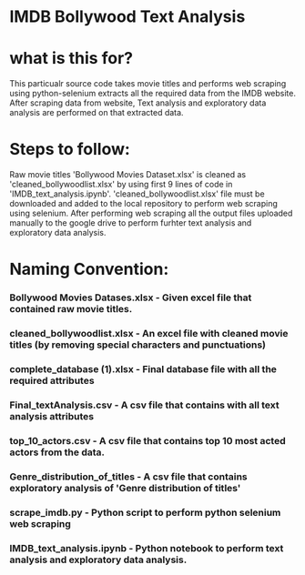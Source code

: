 # IMDB Bollywood Text Analysis

# what is this for?
This particualr source code takes movie titles and performs web scraping using python-selenium extracts all the required data from the IMDB website.
After scraping data from website, Text analysis and exploratory data analysis are performed on that extracted data.


# Steps to follow:
Raw movie titles 'Bollywood Movies Dataset.xlsx' is cleaned as 'cleaned_bollywoodlist.xlsx' by using first 9 lines of code in 'IMDB_text_analysis.ipynb'.
'cleaned_bollywoodlist.xlsx' file must be downloaded and added to the local repository to perform web scraping using selenium.
After performing web scraping all the output files uploaded manually to the google drive to perform furhter text analysis and exploratory data analysis.


# Naming Convention:
### Bollywood Movies Datases.xlsx -  Given excel file that contained raw movie titles.
### cleaned_bollywoodlist.xlsx -  An excel file with cleaned movie titles (by removing special characters and punctuations)
### complete_database (1).xlsx -  Final database file with all the required attributes
### Final_textAnalysis.csv -  A csv file that contains with all text analysis attributes
### top_10_actors.csv -  A csv file that contains top 10 most acted actors from the data.
### Genre_distribution_of_titles -  A csv file that contains exploratory analysis of 'Genre distribution of titles'
### scrape_imdb.py -  Python script to perform python selenium web scraping
### IMDB_text_analysis.ipynb -  Python notebook to perform text analysis and exploratory data analysis. 


